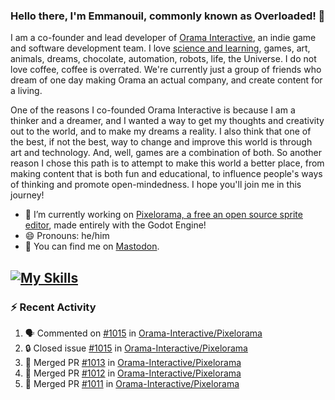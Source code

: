 ### Hello there, I'm Emmanouil, commonly known as Overloaded! 👋
I am a co-founder and lead developer of [Orama Interactive](https://www.oramainteractive.com/), an indie game and software development team. I love [science and learning](https://github.com/OverloadedOrama/KnowledgeBase), games, art, animals, dreams, chocolate, automation, robots, life, the Universe. I do not love coffee, coffee is overrated. We're currently just a group of friends who dream of one day making Orama an actual company, and create content for a living.

One of the reasons I co-founded Orama Interactive is because I am a thinker and a dreamer, and I wanted a way to get my thoughts and creativity out to the world, and to make my dreams a reality. I also think that one of the best, if not the best, way to change and improve this world is through art and technology. And, well, games are a combination of both. So another reason I chose this path is to attempt to make this world a better place, from making content that is both fun and educational, to influence people's ways of thinking and promote open-mindedness. I hope you'll join me in this journey!

- 🔭 I’m currently working on [Pixelorama, a free an open source sprite editor](https://github.com/Orama-Interactive/Pixelorama), made entirely with the Godot Engine!
- 😄 Pronouns: he/him
- 🐘 You can find me on <a rel="me" href="https://mastodon.social/@Overloaded">Mastodon</a>.

[![My Skills](https://skillicons.dev/icons?i=godot,py,cpp,cs,git,linux,html)](https://skillicons.dev)
---

### :zap: Recent Activity

<!--START_SECTION:activity-->
1. 🗣 Commented on [#1015](https://github.com/Orama-Interactive/Pixelorama/issues/1015#issuecomment-2094142676) in [Orama-Interactive/Pixelorama](https://github.com/Orama-Interactive/Pixelorama)
2. 🔒 Closed issue [#1015](https://github.com/Orama-Interactive/Pixelorama/issues/1015) in [Orama-Interactive/Pixelorama](https://github.com/Orama-Interactive/Pixelorama)
3. 🎉 Merged PR [#1013](https://github.com/Orama-Interactive/Pixelorama/pull/1013) in [Orama-Interactive/Pixelorama](https://github.com/Orama-Interactive/Pixelorama)
4. 🎉 Merged PR [#1012](https://github.com/Orama-Interactive/Pixelorama/pull/1012) in [Orama-Interactive/Pixelorama](https://github.com/Orama-Interactive/Pixelorama)
5. 🎉 Merged PR [#1011](https://github.com/Orama-Interactive/Pixelorama/pull/1011) in [Orama-Interactive/Pixelorama](https://github.com/Orama-Interactive/Pixelorama)
<!--END_SECTION:activity-->

<!--
**OverloadedOrama/OverloadedOrama** is a ✨ _special_ ✨ repository because its `README.md` (this file) appears on your GitHub profile.

Here are some ideas to get you started:

- 👯 I’m looking to collaborate on ...
- 🤔 I’m looking for help with ...
- 💬 Ask me about ...
- 📫 How to reach me: ...
- ⚡ Fun fact: ...
-->

